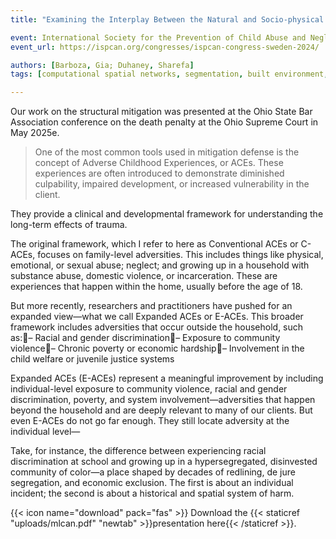 ```yaml
---
title: "Examining the Interplay Between the Natural and Socio-physical Environment Using Machine Learning Algorithms"

event: International Society for the Prevention of Child Abuse and Neglect (ISPCAN)
event_url: https://ispcan.org/congresses/ispcan-congress-sweden-2024/

authors: [Barboza, Gia; Duhaney, Sharefa]
tags: [computational spatial networks, segmentation, built environment, child abuse and neglect]

---
```


Our work on the structural mitigation was presented at the Ohio State Bar Association conference on the death penalty at the Ohio Supreme Court in May 2025e. 

> One of the most common tools used in mitigation defense is the concept of Adverse Childhood Experiences, or ACEs. These experiences are often introduced to demonstrate diminished culpability, impaired development, or increased vulnerability in the client.

They provide a clinical and developmental framework for understanding the long-term effects of trauma.

The original framework, which I refer to here as Conventional ACEs or C-ACEs, focuses on family-level adversities. This includes things like physical, emotional, or sexual abuse; neglect; and growing up in a household with substance abuse, domestic violence, or incarceration. These are experiences that happen within the home, usually before the age of 18.

But more recently, researchers and practitioners have pushed for an expanded view—what we call Expanded ACEs or E-ACEs. This broader framework includes adversities that occur outside the household, such as:– Racial and gender discrimination– Exposure to community violence– Chronic poverty or economic hardship– Involvement in the child welfare or juvenile justice systems

Expanded ACEs (E-ACEs) represent a meaningful improvement by including individual-level exposure to community violence, racial and gender discrimination, poverty, and system involvement—adversities that happen beyond the household and are deeply relevant to many of our clients.
But even E-ACEs do not go far enough. They still locate adversity at the individual level—

Take, for instance, the difference between experiencing racial discrimination at school and growing up in a hypersegregated, disinvested community of color—a place shaped by decades of redlining, de jure segregation, and economic exclusion. The first is about an individual incident; the second is about a historical and spatial system of harm.

{{< icon name="download" pack="fas" >}} Download the {{< staticref "uploads/mlcan.pdf" "newtab" >}}presentation here{{< /staticref >}}.
